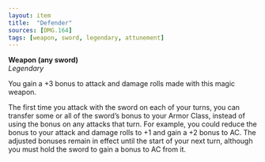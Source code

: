 ```yaml
---
layout: item
title:  "Defender"
sources: [DMG.164]
tags: [weapon, sword, legendary, attunement]
---
```


**Weapon (any sword)**  
*Legendary*

You gain a +3 bonus to attack and damage rolls made with this magic weapon.

The first time you attack with the sword on each of your turns, you can transfer some or all of the sword’s bonus to your Armor Class, instead of using the bonus on any attacks that turn. For example, you could reduce the bonus to your attack and damage rolls to +1 and gain a +2 bonus to AC. The adjusted bonuses remain in effect until the start of your next turn, although you must hold the sword to gain a bonus to AC from it.